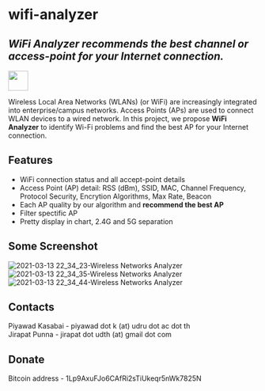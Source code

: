 # wifi-analyzer
## _WiFi Analyzer recommends the best channel or access-point for your Internet connection._
[<img src="https://csit.udru.ac.th/wp-content/uploads/2020/08/cropped-Untitled-2-2.png" width="40" height="40">](https://csit.udru.ac.th/)

Wireless Local Area Networks (WLANs) (or WiFi) are increasingly integrated into enterprise/campus networks. Access Points (APs) are used to connect WLAN devices to a wired network. In this project, we propose **WiFi Analyzer** to identify Wi-Fi problems and find the best AP for your Internet connection.

## Features

- WiFi connection status and all accept-point details
- Access Point (AP) detail: RSS (dBm), SSID, MAC, Channel Frequency, Protocol Security, Encrytion Algorithms, Max Rate, Beacon 
- Each AP quality by our algorithm and **recommend the best AP**
- Filter spectific AP
- Pretty display in chart, 2.4G and 5G separation

## Some Screenshot
![2021-03-13 22_34_23-Wireless Networks Analyzer](https://user-images.githubusercontent.com/42693110/111323177-33fa6480-869c-11eb-9c5c-e3a4e9284429.png)
![2021-03-13 22_34_35-Wireless Networks Analyzer](https://user-images.githubusercontent.com/42693110/111323259-45dc0780-869c-11eb-9aa0-28b96bdfe57e.png)
![2021-03-13 22_34_44-Wireless Networks Analyzer](https://user-images.githubusercontent.com/42693110/111323339-5d1af500-869c-11eb-8ca8-d225f8071ba8.png)

## Contacts
 Piyawad Kasabai - piyawad dot k (at) udru dot ac dot th  
 Jirapat Punna   - jirapat dot udth (at) gmail dot com
 
## Donate
Bitcoin address - 1Lp9AxuFJo6CAfRi2sTiUkeqr5nWk7825N
